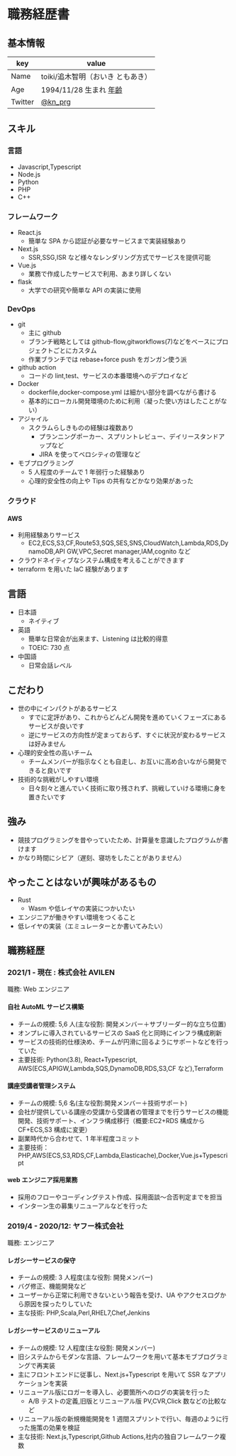 # 職務経歴書

## 基本情報

| key     | value                                                                                      |
| ------- | ------------------------------------------------------------------------------------------ |
| Name    | toiki/追木智明（おいき ともあき）                                                          |
| Age     | 1994/11/28 生まれ [年齢](https://www.google.com/search?q=1994%E5%B9%B4+%E5%B9%B4%E9%BD%A2) |
| Twitter | [@kn_prg](https://twitter.com/kn_prg)                                                      |

## スキル

### 言語

- Javascript,Typescript
- Node.js
- Python
- PHP
- C++

### フレームワーク

- React.js
  - 簡単な SPA から認証が必要なサービスまで実装経験あり
- Next.js
  - SSR,SSG,ISR など様々なレンダリング方式でサービスを提供可能
- Vue.js
  - 業務で作成したサービスで利用、あまり詳しくない
- flask
  - 大学での研究や簡単な API の実装に使用

### DevOps

- git
  - 主に github
  - ブランチ戦略としては github-flow,gitworkflows(7)などをベースにプロジェクトごとにカスタム
  - 作業ブランチでは rebase+force push をガンガン使う派
- github action
  - コードの lint,test、サービスの本番環境へのデプロイなど
- Docker
  - dockerfile,docker-compose.yml は細かい部分を調べながら書ける
  - 基本的にローカル開発環境のために利用（凝った使い方はしたことがない）
- アジャイル
  - スクラムらしきものの経験は複数あり
    - プランニングポーカー、スプリントレビュー、デイリースタンドアップなど
    - JIRA を使ってベロシティの管理など
- モブプログラミング
  - 5 人程度のチームで 1 年弱行った経験あり
  - 心理的安全性の向上や Tips の共有などかなり効果があった

### クラウド

#### AWS

- 利用経験ありサービス
  - EC2,ECS,S3,CF,Route53,SQS,SES,SNS,CloudWatch,Lambda,RDS,DynamoDB,API GW,VPC,Secret manager,IAM,cognito など
- クラウドネイティブなシステム構成を考えることができます
- terraform を用いた IaC 経験があります

## 言語

- 日本語
  - ネイティブ
- 英語
  - 簡単な日常会が出来ます、Listening は比較的得意
  - TOEIC: 730 点
- 中国語
  - 日常会話レベル

## こだわり

- 世の中にインパクトがあるサービス
  - すでに定評があり、これからどんどん開発を進めていくフェーズにあるサービスが良いです
  - 逆にサービスの方向性が定まっておらず、すぐに状況が変わるサービスは好みません
- 心理的安全性の高いチーム
  - チームメンバーが指示なくとも自走し、お互いに高め合いながら開発できると良いです
- 技術的な挑戦がしやすい環境
  - 日々刻々と進んでいく技術に取り残されず、挑戦していける環境に身を置きたいです

## 強み

- 競技プログラミングを昔やっていたため、計算量を意識したプログラムが書けます
- かなり時間にシビア（遅刻、寝坊をしたことがありません）

## やったことはないが興味があるもの

- Rust
  - Wasm や低レイヤの実装につかいたい
- エンジニアが働きやすい環境をつくること
- 低レイヤの実装（エミュレーターとか書いてみたい）

## 職務経歴

### 2021/1 - 現在 : 株式会社 AVILEN

職務: Web エンジニア

#### 自社 AutoML サービス構築

- チームの規模: 5,6 人(主な役割: 開発メンバー＋サブリーダー的な立ち位置)
- オンプレに導入されているサービスの SaaS 化と同時にインフラ構成刷新
- サービスの技術的仕様決め、チームが円滑に回るようにサポートなどを行っていた
- 主要技術: Python(3.8), React+Typescript, AWS(ECS,APIGW,Lambda,SQS,DynamoDB,RDS,S3,CF など),Terraform

#### 講座受講者管理システム

- チームの規模: 5,6 名(主な役割:開発メンバー＋技術サポート)
- 会社が提供している講座の受講から受講者の管理までを行うサービスの機能開発、技術サポート、インフラ構成移行（概要:EC2+RDS 構成から CF+ECS,S3 構成に変更）
- 副業時代から合わせて、1 年半程度コミット
- 主要技術：PHP,AWS(ECS,S3,RDS,CF,Lambda,Elasticache),Docker,Vue.js+Typescript

#### web エンジニア採用業務

- 採用のフローやコーディングテスト作成、採用面談〜合否判定までを担当
- インターン生の募集リニューアルなどを行った

### 2019/4 - 2020/12: ヤフー株式会社

職務: エンジニア

#### レガシーサービスの保守

- チームの規模: 3 人程度(主な役割: 開発メンバー)
- バグ修正、機能開発など
- ユーザーから正常に利用できないという報告を受け、UA やアクセスログから原因を探ったりしていた
- 主な技術: PHP,Scala,Perl,RHEL7,Chef,Jenkins

#### レガシーサービスのリニューアル

- チームの規模: 12 人程度(主な役割: 開発メンバー)
- 旧システムからモダンな言語、フレームワークを用いて基本モブブログラミングで再実装
- 主にフロントエンドに従事し、Next.js+Typescript を用いて SSR なアプリケーションを実装
- リニューアル版にロガーを導入し、必要箇所へのログの実装を行った
  - A/B テストの定義,旧版とリニューアル版 PV,CVR,Click 数などの比較など
- リニューアル版の新規機能開発を 1 週間スプリントで行い、毎週のように行った施策の効果を検証
- 主な技術: Next.js,Typescript,Github Actions,社内の独自フレームワーク複数
